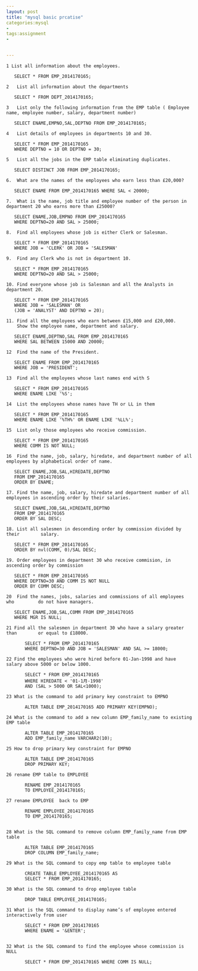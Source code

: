 ```yaml
---
layout: post
title: "mysql basic prcatise"
categories:mysql
- 
tags:assignment
- 


---
```

    1 List all information about the employees.

       SELECT * FROM EMP_2014170165;

	2	List all information about the departments

       SELECT * FROM DEPT_2014170165;

	3	List only the following information from the EMP table ( Employee 		name, employee number, salary, department number)

       SELECT ENAME,EMPNO,SAL,DEPTNO FROM EMP_2014170165;
	
	4	List details of employees in departments 10 and 30.

       SELECT * FROM EMP_2014170165 
       WHERE DEPTNO = 10 OR DEPTNO = 30;

	5	List all the jobs in the EMP table eliminating duplicates.

       SELECT DISTINCT JOB FROM EMP_2014170165;

	6.	What are the names of the employees who earn less than £20,000?

       SELECT ENAME FROM EMP_2014170165 WHERE SAL < 20000;

	7.	What is the name, job title and employee number of the person in 			department 20 who earns more than £25000?

       SELECT ENAME,JOB,EMPNO FROM EMP_2014170165 
       WHERE DEPTNO=20 AND SAL > 25000;

	8.	Find all employees whose job is either Clerk or Salesman.

       SELECT * FROM EMP_2014170165
       WHERE JOB = 'CLERK' OR JOB = 'SALESMAN'

	9.	Find any Clerk who is not in department 10.

       SELECT * FROM EMP_2014170165
       WHERE DEPTNO=20 AND SAL > 25000;

	10.	Find everyone whose job is Salesman and all the Analysts in 			department 20.

       SELECT * FROM EMP_2014170165 
       WHERE JOB = 'SALESMAN' OR 
       (JOB = 'ANALYST' AND DEPTNO = 20);

	11.	Find all the employees who earn between £15,000 and £20,000.
		Show the employee name, department and salary.

       SELECT ENAME,DEPTNO,SAL FROM EMP_2014170165 
       WHERE SAL BETWEEN 15000 AND 20000;

	12	Find the name of the President.

       SELECT ENAME FROM EMP_2014170165 
       WHERE JOB = 'PRESIDENT';

	13	Find all the employees whose last names end with S

       SELECT * FROM EMP_2014170165 
       WHERE ENAME LIKE '%S';

	14	List the employees whose names have TH or LL in them

       SELECT * FROM EMP_2014170165 
       WHERE ENAME LIKE '%TH%' OR ENAME LIKE '%LL%';

	15	List only those employees who receive commission.

       SELECT * FROM EMP_2014170165 
       WHERE COMM IS NOT NULL;

	16	Find the name, job, salary, hiredate, and department number of all 			employees by alphabetical order of name.

       SELECT ENAME,JOB,SAL,HIREDATE,DEPTNO 
       FROM EMP_2014170165 
       ORDER BY ENAME;

	17.	Find the name, job, salary, hiredate and department number of all 			employees in ascending order by their salaries.

       SELECT ENAME,JOB,SAL,HIREDATE,DEPTNO 
       FROM EMP_2014170165 
       ORDER BY SAL DESC;

	18.	List all salesmen in descending order by commission divided by their 		salary.

       SELECT * FROM EMP_2014170165 
       ORDER BY nvl(COMM, 0)/SAL DESC;

	19.	Order employees in department 30 who receive commision, in 			ascending order by commission

       SELECT * FROM EMP_2014170165 
       WHERE DEPTNO=30 AND COMM IS NOT NULL
       ORDER BY COMM DESC;

	20	Find the names, jobs, salaries and commissions of all employees who 		do not have managers.

       SELECT ENAME,JOB,SAL,COMM FROM EMP_2014170165 
       WHERE MGR IS NULL;

    21 Find all the salesmen in department 30 who have a salary greater than 		or equal to £18000.

           SELECT * FROM EMP_2014170165 
           WHERE DEPTNO=30 AND JOB = 'SALESMAN' AND SAL >= 18000;

    22 Find the employees who were hired before 01-Jan-1998 and have salary above 5000 or below 1000.

           SELECT * FROM EMP_2014170165 
           WHERE HIREDATE < '01-1月-1998' 
           AND (SAL > 5000 OR SAL<1000);

    23 What is the command to add primary key constraint to EMPNO 

           ALTER TABLE EMP_2014170165 ADD PRIMARY KEY(EMPNO);

    24 What is the command to add a new column EMP_family_name to existing EMP table

           ALTER TABLE EMP_2014170165 
           ADD EMP_family_name VARCHAR2(10);

    25 How to drop primary key constraint for EMPNO

           ALTER TABLE EMP_2014170165 
           DROP PRIMARY KEY;

    26 rename EMP table to EMPLOYEE

           RENAME EMP_2014170165 
           TO EMPLOYEE_2014170165;
 
    27 rename EMPLOYEE  back to EMP

           RENAME EMPLOYEE_2014170165 
           TO EMP_2014170165;


    28 What is the SQL command to remove column EMP_family_name from EMP table

           ALTER TABLE EMP_2014170165
           DROP COLUMN EMP_family_name;

    29 What is the SQL command to copy emp table to employee table

           CREATE TABLE EMPLOYEE_2014170165 AS
           SELECT * FROM EMP_2014170165;

    30 What is the SQL command to drop employee table

           DROP TABLE EMPLOYEE_2014170165;

    31 What is the SQL command to display name’s of employee entered interactively from user

           SELECT * FROM EMP_2014170165
           WHERE ENAME = '&ENTER';


    32 What is the SQL command to find the employee whose commission is NULL

           SELECT * FROM EMP_2014170165 WHERE COMM IS NULL;
